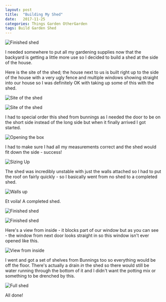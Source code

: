 ```yaml
---
layout: post
title:  "Building My Shed"
date:   2017-11-25
categories: Things Garden OtherGarden
tags: Build Garden Shed
---
```


![Finished shed](/images/shed/06_finished.jpg)

I needed somewhere to put all my gardening supplies now that the backyard is getting a little more use so I decided to build a shed at the side of the house.

<!--more-->

Here is the site of the shed; the house next to us is built right up to the side of the house with a very ugly fence and multiple windows showing straight into our house so I was definitely OK with taking up some of this with the shed.

![Site of the shed](/images/shed/01_shed_site.jpg)

![Site of the shed](/images/shed/02_shed_site.jpg)

I had to special order this shed from bunnings as I needed the door to be on the short side instead of the long side but when it finally arrived I got started.

![Opening the box](/images/shed/03_open_box.jpg)

I had to make sure I had all my measurements correct and the shed would fit down the side - success!

![Sizing Up](/images/shed/04_sizing_up.jpg)

The shed was incredibly unstable with just the walls attached so I had to put the roof on fairly quickly - so I basically went from no shed to a completed shed.

![Walls up](/images/shed/05_walls.jpg)

Et voila! A completed shed.

![Finished shed](/images/shed/06_finished.jpg)

![Finished shed](/images/shed/07_finished.jpg)

Here's a view from inside - it blocks part of our window but as you can see - the window from next door looks straight in so this window isn't ever opened like this.

![View from inside](/images/shed/08_inside_view.jpg)

I went and got a set of shelves from Bunnings too so everything would be off the floor. There's actually a drain _in_ the shed so there would still be water running through the bottom of it and I didn't want the potting mix or something to be drenched by this.

![Full shed](/images/shed/09_full_shed.jpg)

All done!